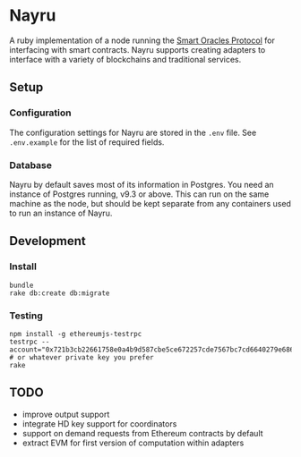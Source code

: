 # Nayru

A ruby implementation of a node running the [Smart Oracles Protocol](https://github.com/pivotal/vim-config/commits/master) for interfacing with smart contracts. Nayru supports creating adapters to interface with a variety of blockchains and traditional services.

## Setup

### Configuration

The configuration settings for Nayru are stored in the `.env` file. See `.env.example` for the list of required fields.

### Database

Nayru by default saves most of its information in Postgres. You need an instance of Postgres running, v9.3 or above. This can run on the same machine as the node, but should be kept separate from any containers used to run an instance of Nayru.

## Development

### Install

```
bundle
rake db:create db:migrate
```

### Testing
```
npm install -g ethereumjs-testrpc
testrpc --account="0x721b3cb22661758e0a4b9d587cbe5ce672257cde7567bc7cd6640279e686391a,10000000000000000000000000" # or whatever private key you prefer
rake
```

## TODO
- improve output support
- integrate HD key support for coordinators
- support on demand requests from Ethereum contracts by default
- extract EVM for first version of computation within adapters
